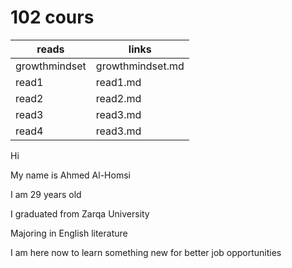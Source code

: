 # 102 cours




| reads        | links           |
| -------------| ----------------|
| growthmindset|growthmindset.md |
| read1        | read1.md        |
| read2        | read2.md        |
| read3        | read3.md        |
| read4        | read3.md        |




Hi

My name is Ahmed Al-Homsi

I am 29 years old

I graduated from Zarqa University

Majoring in English literature

I am here now to learn something new for better job opportunities 




